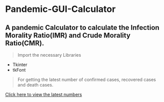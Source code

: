 # Pandemic-GUI-Calculator


## A pandemic Calculator to calculate the Infection Morality Ratio(IMR) and Crude Morality Ratio(CMR).

> Import the necessary Libraries

* Tkinter
* tkFont


> For getting the latest number of confirmed cases, recovered cases and death cases.

[Click here to view the latest numbers](https://www.mohfw.gov.in)




 

